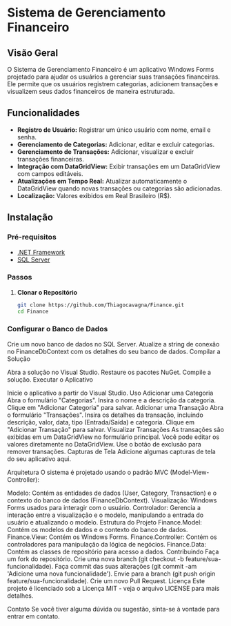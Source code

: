 # Sistema de Gerenciamento Financeiro

## Visão Geral

O Sistema de Gerenciamento Financeiro é um aplicativo Windows Forms projetado para ajudar os usuários a gerenciar suas transações financeiras. Ele permite que os usuários registrem categorias, adicionem transações e visualizem seus dados financeiros de maneira estruturada.

## Funcionalidades

- **Registro de Usuário:** Registrar um único usuário com nome, email e senha.
- **Gerenciamento de Categorias:** Adicionar, editar e excluir categorias.
- **Gerenciamento de Transações:** Adicionar, visualizar e excluir transações financeiras.
- **Integração com DataGridView:** Exibir transações em um DataGridView com campos editáveis.
- **Atualizações em Tempo Real:** Atualizar automaticamente o DataGridView quando novas transações ou categorias são adicionadas.
- **Localização:** Valores exibidos em Real Brasileiro (R$).

## Instalação

### Pré-requisitos

- [.NET Framework](https://dotnet.microsoft.com/download/dotnet-framework)
- [SQL Server](https://www.microsoft.com/pt-br/sql-server/sql-server-downloads)

### Passos

1. **Clonar o Repositório**

   ```bash
   git clone https://github.com/Thiagocavagna/Finance.git
   cd Finance

### Configurar o Banco de Dados

Crie um novo banco de dados no SQL Server.
Atualize a string de conexão no FinanceDbContext com os detalhes do seu banco de dados.
Compilar a Solução

Abra a solução no Visual Studio.
Restaure os pacotes NuGet.
Compile a solução.
Executar o Aplicativo

Inicie o aplicativo a partir do Visual Studio.
Uso
Adicionar uma Categoria
Abra o formulário "Categorias".
Insira o nome e a descrição da categoria.
Clique em "Adicionar Categoria" para salvar.
Adicionar uma Transação
Abra o formulário "Transações".
Insira os detalhes da transação, incluindo descrição, valor, data, tipo (Entrada/Saída) e categoria.
Clique em "Adicionar Transação" para salvar.
Visualizar Transações
As transações são exibidas em um DataGridView no formulário principal.
Você pode editar os valores diretamente no DataGridView.
Use o botão de exclusão para remover transações.
Capturas de Tela
Adicione algumas capturas de tela do seu aplicativo aqui.

Arquitetura
O sistema é projetado usando o padrão MVC (Model-View-Controller):

Modelo: Contém as entidades de dados (User, Category, Transaction) e o contexto do banco de dados (FinanceDbContext).
Visualização: Windows Forms usados para interagir com o usuário.
Controlador: Gerencia a interação entre a visualização e o modelo, manipulando a entrada do usuário e atualizando o modelo.
Estrutura do Projeto
Finance.Model: Contém os modelos de dados e o contexto do banco de dados.
Finance.View: Contém os Windows Forms.
Finance.Controller: Contém os controladores para manipulação da lógica de negócios.
Finance.Data: Contém as classes de repositório para acesso a dados.
Contribuindo
Faça um fork do repositório.
Crie uma nova branch (git checkout -b feature/sua-funcionalidade).
Faça commit das suas alterações (git commit -am 'Adicione uma nova funcionalidade').
Envie para a branch (git push origin feature/sua-funcionalidade).
Crie um novo Pull Request.
Licença
Este projeto é licenciado sob a Licença MIT - veja o arquivo LICENSE para mais detalhes.

Contato
Se você tiver alguma dúvida ou sugestão, sinta-se à vontade para entrar em contato.
